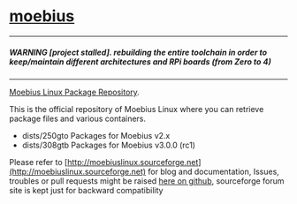 [moebius](http://moebiuslinux.sourceforge.net)
=========

---
##### WARNING **[project stalled]**. rebuilding the entire toolchain in order to keep/maintain different architectures and RPi boards (from Zero to 4)
---


[Moebius Linux Package Repository](https://github.com/andreabenini/moebius).

This is the official repository of Moebius Linux where you can retrieve package files and various containers.<br/>
- dists/250gto Packages for Moebius v2.x<br/>
- dists/308gtb Packages for Moebius v3.0.0 (rc1)<br/>

Please refer to [http://moebiuslinux.sourceforge.net](http://moebiuslinux.sourceforge.net) for blog and documentation,
Issues, troubles or pull requests might be raised [here on github](https://github.com/andreabenini/moebius/issues),
sourceforge forum site is kept just for backward compatibility
